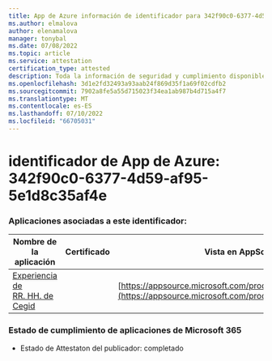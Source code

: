 ```yaml
---
title: App de Azure información de identificador para 342f90c0-6377-4d59-af95-5e1d8c35af4e
ms.author: elmalova
author: elenamalova
manager: tonybal
ms.date: 07/08/2022
ms.topic: article
ms.service: attestation
certification_type: attested
description: Toda la información de seguridad y cumplimiento disponible para 342f90c0-6377-4d59-af95-5e1d8c35af4e.
ms.openlocfilehash: 3d1e2fd32493a93aab24f869d35f1a69f02cdfb2
ms.sourcegitcommit: 7902a8fe5a55d715023f34ea1ab987b4d715a4f7
ms.translationtype: MT
ms.contentlocale: es-ES
ms.lasthandoff: 07/10/2022
ms.locfileid: "66705031"
---
```

# <a name="azure-app-id-342f90c0-6377-4d59-af95-5e1d8c35af4e"></a>identificador de App de Azure: 342f90c0-6377-4d59-af95-5e1d8c35af4e


### <a name="apps-associated-with-this-id"></a>Aplicaciones asociadas a este identificador:
| **Nombre de la aplicación** | **Certificado** | **Vista en AppSource** |
|--------------|---------------|-----------------------|
| [Experiencia de RR. HH. de Cegid](../forward/WA200004302.md) |  | [https://appsource.microsoft.com/product/office/WA200004302](https://appsource.microsoft.com/product/office/WA200004302) |

### <a name="microsoft-365-app-compliance-status"></a>Estado de cumplimiento de aplicaciones de Microsoft 365
- Estado de Attestaton del publicador: completado
